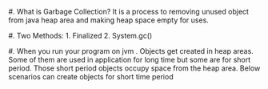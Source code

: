#. What is Garbage Collection?
It is a process to removing unused object from java heap area and making
 heap space empty for uses.

#. Two Methods: 1. Finalized
                 2. System.gc()

#. When you run your program on jvm .  Objects get  created in heap areas.
   Some of them are used in application for long time but some are for short
   period.
   Those short period objects occupy space from the heap area.
   Below scenarios can create objects for short time period
